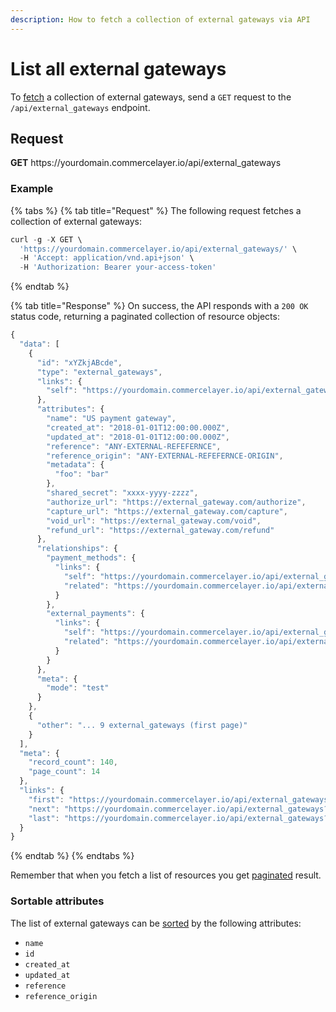 ```yaml
---
description: How to fetch a collection of external gateways via API
---
```


# List all external gateways

To <a href="https://docs.commercelayer.io/developers/fetching-resources" target="_blank">fetch</a> a collection of external gateways, send a `GET` request to the `/api/external_gateways` endpoint.

## Request

**GET** https://<i></i>yourdomain.commercelayer.io/api/external_gateways

### **Example**

{% tabs %}
{% tab title="Request" %}
The following request fetches a collection of external gateways:

```javascript
curl -g -X GET \
  'https://yourdomain.commercelayer.io/api/external_gateways/' \
  -H 'Accept: application/vnd.api+json' \
  -H 'Authorization: Bearer your-access-token'
```
{% endtab %}

{% tab title="Response" %}
On success, the API responds with a `200 OK` status code, returning a paginated collection of resource objects:

```javascript
{
  "data": [
    {
      "id": "xYZkjABcde",
      "type": "external_gateways",
      "links": {
        "self": "https://yourdomain.commercelayer.io/api/external_gateways/xYZkjABcde"
      },
      "attributes": {
        "name": "US payment gateway",
        "created_at": "2018-01-01T12:00:00.000Z",
        "updated_at": "2018-01-01T12:00:00.000Z",
        "reference": "ANY-EXTERNAL-REFEFERNCE",
        "reference_origin": "ANY-EXTERNAL-REFEFERNCE-ORIGIN",
        "metadata": {
          "foo": "bar"
        },
        "shared_secret": "xxxx-yyyy-zzzz",
        "authorize_url": "https://external_gateway.com/authorize",
        "capture_url": "https://external_gateway.com/capture",
        "void_url": "https://external_gateway.com/void",
        "refund_url": "https://external_gateway.com/refund"
      },
      "relationships": {
        "payment_methods": {
          "links": {
            "self": "https://yourdomain.commercelayer.io/api/external_gateways/xYZkjABcde/relationships/payment_methods",
            "related": "https://yourdomain.commercelayer.io/api/external_gateways/xYZkjABcde/payment_methods"
          }
        },
        "external_payments": {
          "links": {
            "self": "https://yourdomain.commercelayer.io/api/external_gateways/xYZkjABcde/relationships/external_payments",
            "related": "https://yourdomain.commercelayer.io/api/external_gateways/xYZkjABcde/external_payments"
          }
        }
      },
      "meta": {
        "mode": "test"
      }
    },
    {
      "other": "... 9 external_gateways (first page)"
    }
  ],
  "meta": {
    "record_count": 140,
    "page_count": 14
  },
  "links": {
    "first": "https://yourdomain.commercelayer.io/api/external_gateways?page[number]=1&page[size]=10",
    "next": "https://yourdomain.commercelayer.io/api/external_gateways?page[number]=2&page[size]=10",
    "last": "https://yourdomain.commercelayer.io/api/external_gateways?page[number]=14&page[size]=10"
  }
}
```
{% endtab %}
{% endtabs %}

Remember that when you fetch a list of resources you get <a href="https://docs.commercelayer.io/developers/pagination" target="_blank">paginated</a> result.

### Sortable attributes

The list of external gateways can be <a href="https://docs.commercelayer.io/developers/sorting-results" target="_blank">sorted</a> by the following attributes:

* `name`
* `id`
* `created_at`
* `updated_at`
* `reference`
* `reference_origin`

